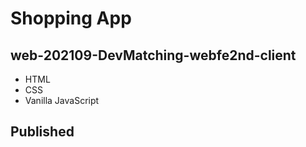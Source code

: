 # Shopping App

## web-202109-DevMatching-webfe2nd-client

- HTML
- CSS
- Vanilla JavaScript

## Published
